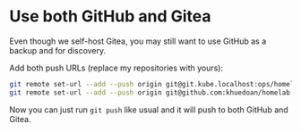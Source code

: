 # Use both GitHub and Gitea

Even though we self-host Gitea, you may still want to use GitHub as a backup and for discovery.

Add both push URLs (replace my repositories with yours):

```sh
git remote set-url --add --push origin git@git.kube.localhost:ops/homelab
git remote set-url --add --push origin git@github.com:khuedoan/homelab
```

Now you can just run `git push` like usual and it will push to both GitHub and Gitea.
